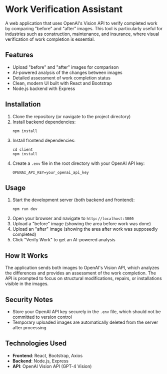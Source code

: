 # Work Verification Assistant

A web application that uses OpenAI's Vision API to verify completed work by comparing "before" and "after" images. This tool is particularly useful for industries such as construction, maintenance, and insurance, where visual verification of work completion is essential.

## Features

- Upload "before" and "after" images for comparison
- AI-powered analysis of the changes between images
- Detailed assessment of work completion status
- Clean, modern UI built with React and Bootstrap
- Node.js backend with Express

## Installation

1. Clone the repository (or navigate to the project directory)
2. Install backend dependencies:
   ```
   npm install
   ```
3. Install frontend dependencies:
   ```
   cd client
   npm install
   ```
4. Create a `.env` file in the root directory with your OpenAI API key:
   ```
   OPENAI_API_KEY=your_openai_api_key
   ```

## Usage

1. Start the development server (both backend and frontend):
   ```
   npm run dev
   ```
2. Open your browser and navigate to `http://localhost:3000`
3. Upload a "before" image (showing the area before work was done)
4. Upload an "after" image (showing the area after work was supposedly completed)
5. Click "Verify Work" to get an AI-powered analysis

## How It Works

The application sends both images to OpenAI's Vision API, which analyzes the differences and provides an assessment of the work completion. The API is prompted to focus on structural modifications, repairs, or installations visible in the images.

## Security Notes

- Store your OpenAI API key securely in the `.env` file, which should not be committed to version control
- Temporary uploaded images are automatically deleted from the server after processing

## Technologies Used

- **Frontend**: React, Bootstrap, Axios
- **Backend**: Node.js, Express
- **API**: OpenAI Vision API (GPT-4 Vision)
